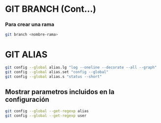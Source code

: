 # GIT BRANCH (Cont...)

### Para crear una rama
```sh
git branch <nombre-rama>
```

# GIT ALIAS
```sh
git config --global alias.lg "log --oneline --decorate --all --graph"
git config --global alias.set "config --global"
git config --global alias.s "status --short"
```

## Mostrar parametros incluidos en la configuración
```sh
git config --global --get-regexp alias
git config --global --get-regexp user
```